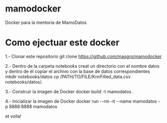 # mamodocker
Docker para la mentoria de MamoDatos

# Como ejectuar este docker
1.- Clonar este repositorio
 git clone https://github.com/masgro/mamodocker
 
2.- Dentro de la carpeta notebooks creat un directorio con el nombre datos y dentro de él copiar el archivo con la base de datos correspondientes
 mkdir notebooks/datos
 cp /PATH/TO/FILE/KnnFilled_data.csv notebooks/datos/.
  
3.- Construir la imagen de Docker
 docker build -t mamodatos .
 
4.- Inicializar la imagen de Docker
 docker run --rm -it --name mamodatos -p 8888:8888 mamodatos
 
et voila!
